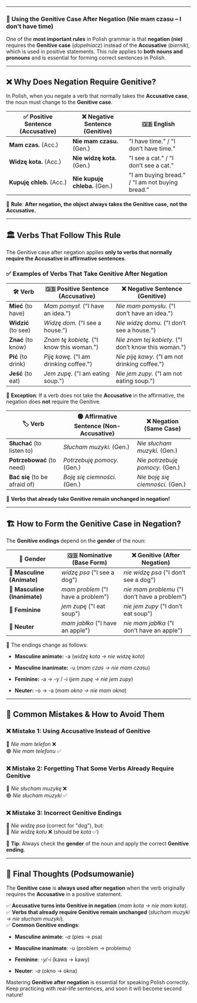 
---
### 📌 **Using the Genitive Case After Negation (Nie mam czasu – I don’t have time)**

One of the **most important rules** in Polish grammar is that **negation (nie)** requires the **Genitive case** (_dopełniacz_) instead of the **Accusative** (_biernik_), which is used in positive statements. This rule applies to **both nouns and pronouns** and is essential for forming correct sentences in Polish.

---

## ❌ **Why Does Negation Require Genitive?**

In Polish, when you negate a verb that normally takes the **Accusative case**, the noun must change to the **Genitive case**.

|✅ Positive Sentence (Accusative)|❌ Negative Sentence (Genitive)|🇬🇧 English|
|---|---|---|
|**Mam czas.** (Acc.)|**Nie mam czasu.** (Gen.)|"I have time." / "I don’t have time."|
|**Widzę kota.** (Acc.)|**Nie widzę kota.** (Gen.)|"I see a cat." / "I don’t see a cat."|
|**Kupuję chleb.** (Acc.)|**Nie kupuję chleba.** (Gen.)|"I am buying bread." / "I am not buying bread."|

📌 **Rule**: **After negation, the object always takes the Genitive case, not the Accusative.**

---

## 🏛️ **Verbs That Follow This Rule**

The Genitive case after negation applies **only to verbs that normally require the Accusative in affirmative sentences**.

### **✅ Examples of Verbs That Take Genitive After Negation**

|🛠️ Verb|🇬🇧 Positive Sentence (Accusative)|❌ Negative Sentence (Genitive)|
|---|---|---|
|**Mieć** (to have)|_Mam pomysł._ ("I have an idea.")|_Nie mam pomysłu._ ("I don’t have an idea.")|
|**Widzić** (to see)|_Widzę dom._ ("I see a house.")|_Nie widzę domu._ ("I don’t see a house.")|
|**Znać** (to know)|_Znam tę kobietę._ ("I know this woman.")|_Nie znam tej kobiety._ ("I don’t know this woman.")|
|**Pić** (to drink)|_Piję kawę._ ("I am drinking coffee.")|_Nie piję kawy._ ("I am not drinking coffee.")|
|**Jeść** (to eat)|_Jem zupę._ ("I am eating soup.")|_Nie jem zupy._ ("I am not eating soup.")|

📌 **Exception**: If a verb does not take the **Accusative** in the affirmative, the negation does **not** require the Genitive.

|🏷️ Verb|🟢 Affirmative Sentence (Non-Accusative)|❌ Negation (Same Case)|
|---|---|---|
|**Słuchać** (to listen to)|_Słucham muzyki._ (Gen.)|_Nie słucham muzyki._ (Gen.)|
|**Potrzebować** (to need)|_Potrzebuję pomocy._ (Gen.)|_Nie potrzebuję pomocy._ (Gen.)|
|**Bać się** (to be afraid of)|_Boję się ciemności._ (Gen.)|_Nie boję się ciemności._ (Gen.)|

📌 **Verbs that already take Genitive remain unchanged in negation!**

---

## 🏗️ **How to Form the Genitive Case in Negation?**

The **Genitive endings** depend on the **gender** of the noun:

|📌 Gender|🇬🇧 Nominative (Base Form)|❌ Genitive (After Negation)|
|---|---|---|
|👨 **Masculine (Animate)**|_widzę psa_ ("I see a dog")|_nie widzę psa_ ("I don’t see a dog")|
|👨 **Masculine (Inanimate)**|_mam problem_ ("I have a problem")|_nie mam problemu_ ("I don’t have a problem")|
|👩 **Feminine**|_jem zupę_ ("I eat soup")|_nie jem zupy_ ("I don’t eat soup")|
|🚻 **Neuter**|_mam jabłko_ ("I have an apple")|_nie mam jabłka_ ("I don’t have an apple")|

📌 The endings change as follows:

- **Masculine animate:** -a (_widzę kota → nie widzę kota_)
    
- **Masculine inanimate:** -u (_mam czas → nie mam czasu_)
    
- **Feminine:** -a → -y / -i (_jem zupę → nie jem zupy_)
    
- **Neuter:** -o → -a (_mam okno → nie mam okna_)
    

---

## 🚀 **Common Mistakes & How to Avoid Them**

### ❌ **Mistake 1: Using Accusative Instead of Genitive**

🔴 _Nie mam telefon_ ❌  
🟢 _Nie mam telefonu_ ✅

### ❌ **Mistake 2: Forgetting That Some Verbs Already Require Genitive**

🔴 _Nie słucham muzykę_ ❌  
🟢 _Nie słucham muzyki_ ✅

### ❌ **Mistake 3: Incorrect Genitive Endings**

🔴 _Nie widzę psa_ (correct for "dog"), but:  
🔴 _Nie widzę kotu_ ❌ (should be _kota_ ✅)

📌 **Tip**: Always check the **gender** of the noun and apply the correct **Genitive ending**.

---

## 🎯 **Final Thoughts (Podsumowanie)**

The **Genitive case** is **always used after negation** when the verb originally requires the **Accusative** in a positive statement.

✅ **Accusative turns into Genitive in negation** (_mam kota → nie mam kota_).  
✅ **Verbs that already require Genitive remain unchanged** (_słucham muzyki → nie słucham muzyki_).  
✅ **Common Genitive endings**:

- **Masculine animate**: _-a_ (pies → psa)
    
- **Masculine inanimate**: _-u_ (problem → problemu)
    
- **Feminine**: _-y/-i_ (kawa → kawy)
    
- **Neuter**: _-a_ (okno → okna)
    

Mastering **Genitive after negation** is essential for speaking Polish correctly. Keep practicing with real-life sentences, and soon it will become second nature!